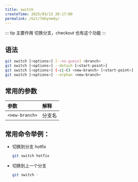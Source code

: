 ```yaml
---
title: switch
createTime: 2025/03/13 20:17:00
permalink: /Git/7mhynm4y/
---
```


::: tip 主要作用
切换分支，checkout 也有这个功能
:::

## 语法

```bash
git switch [<options>] [--no-guess] <branch>
git switch [<options>] --detach [<start-point>]
git switch [<options>] (-c|-C) <new-branch> [<start-point>]
git switch [<options>] --orphan <new-branch>
```

## 常用的参数

| 参数           | 解释   |
| :------------- | :----- |
| `<new-branch>` | 分支名 |

## 常用命令举例：

- 切换到分支 hotfix

  ```bash
  git switch hotfix
  ```

- 切换到上一个分支

  ```bash
  git switch -
  ```

